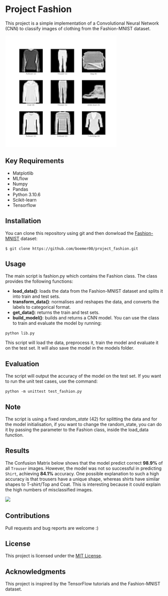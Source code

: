 # Project Fashion

This project is a simple implementation of a Convolutional Neural Network (CNN) to classify images of clothing from the Fashion-MNIST dataset.

![](fashion.png)

## Key Requirements
- Matplotlib
- MLflow
- Numpy
- Pandas
- Python 3.10.6
- Scikit-learn
- Tensorflow

## Installation
You can clone this repository using git and then donwload the [Fashion-MNIST](https://github.com/zalandoresearch/fashion-mnist) dataset:

```$ git clone https://github.com/boemer00/project_fashion.git```

## Usage
The main script is fashion.py which contains the Fashion class. The class provides the following functions:

- **load_data()**: loads the data from the Fashion-MNIST dataset and splits it into train and test sets.
- **transform_data()**: normalises and reshapes the data, and converts the labels to categorical format.
- **get_data()**: returns the train and test sets.
- **build_model()**: builds and returns a CNN model.
You can use the class to train and evaluate the model by running:

```python lib.py```

This script will load the data, preprocess it, train the model and evaluate it on the test set. It will also save the model in the models folder.

## Evaluation
The script will output the accuracy of the model on the test set.
If you want to run the unit test cases, use the command:

```python -m unittest test_fashion.py```

## Note
The script is using a fixed *random_state* (42) for splitting the data and for the model initialisation, if you want to change the random_state, you can do it by passing the parameter to the Fashion class, inside the load_data function.

## Results
The Confusion Matrix below shows that the model predict correct **98.9%** of all `Trouser` images. However, the model was not so successful in predicting `Shirt`, achieving **84.1%** accuracy. One possible explanation to such a high accuracy is that trousers have a unique shape, whereas shirts have similar shapes to T-shirt/Top and Coat. This is interesting because it could explain the high numbers of misclassified images.

![](confusion_matrix_renato_boemer.png)

## Contributions
Pull requests and bug reports are welcome :)

## License
This project is licensed under the [MIT License](https://github.com/zalandoresearch/fashion-mnist/blob/master/LICENSE).

## Acknowledgments
This project is inspired by the TensorFlow tutorials and the Fashion-MNIST dataset.
